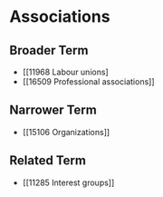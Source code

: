 # Associations  

## Broader Term

- [[11968 Labour unions]
- [[16509 Professional associations]]  

## Narrower Term

- [[15106 Organizations]]  

## Related Term

- [[11285 Interest groups]]  

